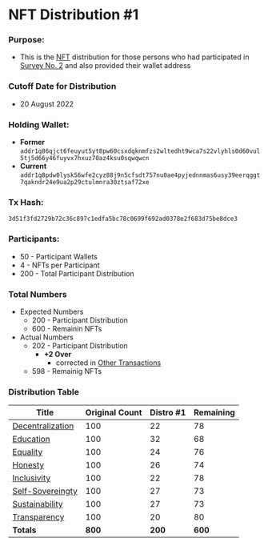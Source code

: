 # NFT Distribution #1

### Purpose:
- This is the [NFT](/vjBO9l5yR6qWE_xGOGJMlw) distribution for those persons who had participated in [Survey No. 2](/tHSnmE9FSa2SOQsLtdi_1w) and also provided their wallet address

### Cutoff Date for Distribution
- 20 August 2022

### Holding Wallet:
- **Former**
`addr1q86qjct6feuyut5yt8pw60csxdqknmfzs2wltedht9wca7s22vlyhls0d60vul5tj5d66y46fuyvx7hxuz70az4ksu0sqwqwcn`
- **Current** `addr1q8pdw0lysk56wfe2cyz88j9n5cfsdt757nu0ae4pyjednnmas6usy39eerqggt7qakndr24e9ua2p29ctulmnra30ztsaf72xe`
### Tx Hash:
`3d51f3fd2729b72c36c897c1edfa5bc78c0699f692ad0378e2f683d75be8dce3`

### Participants:
- 50 - Participant Wallets
- 4 - NFTs per Participant
- 200 - Total Participant Distribution

### Total Numbers
- Expected Numbers
    - 200 - Participant Distribution
    - 600 - Remainin NFTs
- Actual Numbers
    - 202 - Participant Distribution
        - **+2 Over**
            - corrected in [Other Transactions](/80Qet8_XSrGtSso5Ybzb8A)
    - 598 - Remainig NFTs

### Distribution Table

| Title            | Original Count | Distro #1 | Remaining|
| -----            | -------------- | ----------| -------- |
| [Decentralization](https://hackmd.io/@zaRRiZ6-RuKUOMNklY0lVg/ByALRCHgo)      | 100            | 22        | 78       |
| [Education](https://hackmd.io/@zaRRiZ6-RuKUOMNklY0lVg/SkthtX9xi)        | 100            | 32        | 68       |
| [Equality](https://hackmd.io/@zaRRiZ6-RuKUOMNklY0lVg/SJF5cm9gs)         | 100            | 24        | 76       |
| [Honesty](https://hackmd.io/@zaRRiZ6-RuKUOMNklY0lVg/HJTWARrej)              | 100            | 26        | 74       |
| [Inclusivity](https://hackmd.io/@zaRRiZ6-RuKUOMNklY0lVg/rJL9nCrgo)          | 100            | 22        | 78       |
| [Self-Sovereingty](https://hackmd.io/@zaRRiZ6-RuKUOMNklY0lVg/SkkT3CBgo)      | 100            | 27        | 73       |
| [Sustainability](https://hackmd.io/@zaRRiZ6-RuKUOMNklY0lVg/BJMuaRHgj)        | 100            | 27        | 73       |
| [Transparency](https://hackmd.io/@zaRRiZ6-RuKUOMNklY0lVg/Skxgs75gi)     | 100            | 20        | 80       |
| **Totals**      | **800**        | **200**  | **600**
